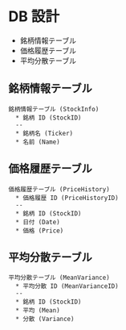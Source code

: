 # DB 設計

- 銘柄情報テーブル
- 価格履歴テーブル
- 平均分散テーブル

## 銘柄情報テーブル

```plant
銘柄情報テーブル (StockInfo)
  * 銘柄 ID (StockID)
  --
  * 銘柄名 (Ticker)
  * 名前 (Name)
```

## 価格履歴テーブル

```plant
価格履歴テーブル (PriceHistory)
  * 価格履歴 ID (PriceHistoryID)
  --
  * 銘柄 ID (StockID)
  * 日付 (Date)
  * 価格 (Price)
```

## 平均分散テーブル

```plant
平均分散テーブル (MeanVariance)
  * 平均分散 ID (MeanVarianceID)
  --
  * 銘柄 ID (StockID)
  * 平均 (Mean)
  * 分散 (Variance)
```

